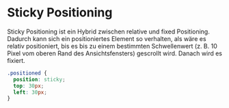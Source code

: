 # Sticky Positioning

Sticky Positioning ist ein Hybrid zwischen relative und fixed Positioning. Dadurch kann sich ein positioniertes Element so verhalten, als wäre es
relativ positioniert, bis es bis zu einem bestimmten Schwellenwert (z. B. 10 Pixel vom oberen Rand des Ansichtsfensters) gescrollt wird. Danach wird
es fixiert.

```CSS
.positioned {
  position: sticky;
  top: 30px;
  left: 30px;
}
```
